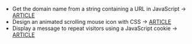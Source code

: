 - Get the domain name from a string containing a URL in JavaScript -> [ARTICLE](https://www.michaelburrows.xyz/get-domain-name-url-javascript/)
- Design an animated scrolling mouse icon with CSS -> [ARTICLE](https://www.michaelburrows.xyz/animated-scrolling-mouse-icon/)
- Display a message to repeat visitors using a JavaScript cookie -> [ARTICLE](https://www.michaelburrows.xyz/repeat-visitor-cookie-message/)